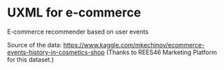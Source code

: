 # UXML for e-commerce
E-commerce recommender based on user events

Source of the data: https://www.kaggle.com/mkechinov/ecommerce-events-history-in-cosmetics-shop
(Thanks to REES46 Marketing Platform for this dataset.)
